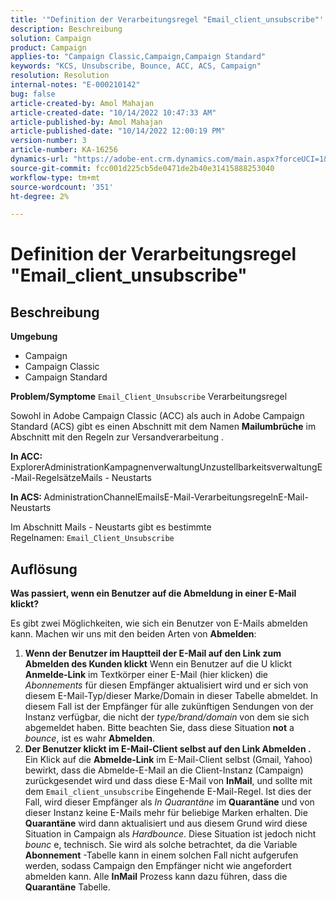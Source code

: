 ```yaml
---
title: '"Definition der Verarbeitungsregel "Email_client_unsubscribe"'
description: Beschreibung
solution: Campaign
product: Campaign
applies-to: "Campaign Classic,Campaign,Campaign Standard"
keywords: "KCS, Unsubscribe, Bounce, ACC, ACS, Campaign"
resolution: Resolution
internal-notes: "E-000210142"
bug: false
article-created-by: Amol Mahajan
article-created-date: "10/14/2022 10:47:33 AM"
article-published-by: Amol Mahajan
article-published-date: "10/14/2022 12:00:19 PM"
version-number: 3
article-number: KA-16256
dynamics-url: "https://adobe-ent.crm.dynamics.com/main.aspx?forceUCI=1&pagetype=entityrecord&etn=knowledgearticle&id=cc26f897-ad4b-ed11-bba2-002248086cae"
source-git-commit: fcc001d225cb5de0471de2b40e31415888253040
workflow-type: tm+mt
source-wordcount: '351'
ht-degree: 2%

---
```


# Definition der Verarbeitungsregel &quot;Email_client_unsubscribe&quot;

## Beschreibung

<b>Umgebung</b>
- Campaign
- Campaign Classic
- Campaign Standard

<b>Problem/Symptome</b>
`Email_Client_Unsubscribe` Verarbeitungsregel

Sowohl in Adobe Campaign Classic (ACC) als auch in Adobe Campaign Standard (ACS) gibt es einen Abschnitt mit dem Namen <b>Mailumbrüche</b> im Abschnitt mit den Regeln zur Versandverarbeitung .

<b>In ACC:</b> ExplorerAdministrationKampagnenverwaltungUnzustellbarkeitsverwaltungE-Mail-RegelsätzeMails - Neustarts

<b>In ACS: </b>AdministrationChannelEmailsE-Mail-VerarbeitungsregelnE-Mail-Neustarts

Im Abschnitt Mails - Neustarts gibt es bestimmte Regelnamen: `Email_Client_Unsubscribe`


## Auflösung


<b>Was passiert, wenn ein Benutzer auf die Abmeldung in einer E-Mail klickt?</b>

Es gibt zwei Möglichkeiten, wie sich ein Benutzer von E-Mails abmelden kann. Machen wir uns mit den beiden Arten von <b>Abmelden</b>:

1. <b>Wenn der Benutzer im Hauptteil der E-Mail auf den Link zum Abmelden des Kunden klickt</b>
Wenn ein Benutzer auf die U klickt
<b>Anmelde-Link</b> im Textkörper einer E-Mail (hier klicken) die *Abonnements* für diesen Empfänger aktualisiert wird und er sich von diesem E-Mail-Typ/dieser Marke/Domain in dieser Tabelle abmeldet. In diesem Fall ist der Empfänger für alle zukünftigen Sendungen von der Instanz verfügbar, die nicht der *type/brand/domain* von dem sie sich abgemeldet haben. Bitte beachten Sie, dass diese Situation <b>not</b> a *bounce*, ist es wahr <b>Abmelden</b>.
2. <b>Der Benutzer klickt im E-Mail-Client selbst auf den Link Abmelden .</b>
Ein Klick auf die 
<b>Abmelde-Link</b> im E-Mail-Client selbst (Gmail, Yahoo) bewirkt, dass die Abmelde-E-Mail an die Client-Instanz (Campaign) zurückgesendet wird und dass diese E-Mail von <b>InMail</b>, und sollte mit dem `Email_client_unsubscribe` Eingehende E-Mail-Regel. Ist dies der Fall, wird dieser Empfänger als *In Quarantäne* im <b>Quarantäne</b> und von dieser Instanz keine E-Mails mehr für beliebige Marken erhalten. Die <b>Quarantäne</b> wird dann aktualisiert und aus diesem Grund wird diese Situation in Campaign als *Hardbounce*. Diese Situation ist jedoch nicht *bounc* e, technisch. Sie wird als solche betrachtet, da die Variable <b>Abonnement</b> -Tabelle kann in einem solchen Fall nicht aufgerufen werden, sodass Campaign den Empfänger nicht wie angefordert abmelden kann. Alle <b>InMail</b> Prozess kann dazu führen, dass die <b>Quarantäne</b> Tabelle.

